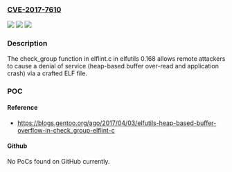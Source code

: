 ### [CVE-2017-7610](https://cve.mitre.org/cgi-bin/cvename.cgi?name=CVE-2017-7610)
![](https://img.shields.io/static/v1?label=Product&message=n%2Fa&color=blue)
![](https://img.shields.io/static/v1?label=Version&message=n%2Fa&color=blue)
![](https://img.shields.io/static/v1?label=Vulnerability&message=n%2Fa&color=brighgreen)

### Description

The check_group function in elflint.c in elfutils 0.168 allows remote attackers to cause a denial of service (heap-based buffer over-read and application crash) via a crafted ELF file.

### POC

#### Reference
- https://blogs.gentoo.org/ago/2017/04/03/elfutils-heap-based-buffer-overflow-in-check_group-elflint-c

#### Github
No PoCs found on GitHub currently.

